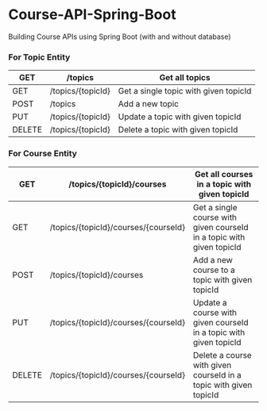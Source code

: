 # Course-API-Spring-Boot

Building Course APIs using Spring Boot (with and without database) 

### For Topic Entity

| GET	    |	/topics			        |	Get all topics	|
----------|---------------------|------------------|
| GET	    |	/topics/{topicId}	  |	Get a single topic with given topicId |
| POST	  |	/topics			        |	Add a new topic |
| PUT	    |	/topics/{topicId}	  |	Update a topic with given topicId |
| DELETE	|	/topics/{topicId}	  |	Delete a topic with given topicId |

### For Course Entity

| GET	    |	/topics/{topicId}/courses		          |	Get all courses in a topic with given topicId |
----------|---------------------|------------------|
| GET	    |	/topics/{topicId}/courses/{courseId}	|	Get a single course with given courseId in a topic with given topicId |
| POST	  |	/topics/{topicId}/courses		          |	Add a new course to a topic with given topicId |
| PUT	    |	/topics/{topicId}/courses/{courseId}	|	Update a course with given courseId in a topic with given topicId |
| DELETE	|	/topics/{topicId}/courses/{courseId}	|	Delete a course with given courseId in a topic with given topicId |



